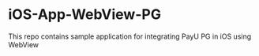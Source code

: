 # iOS-App-WebView-PG
This repo contains sample application for integrating PayU PG in iOS using WebView
